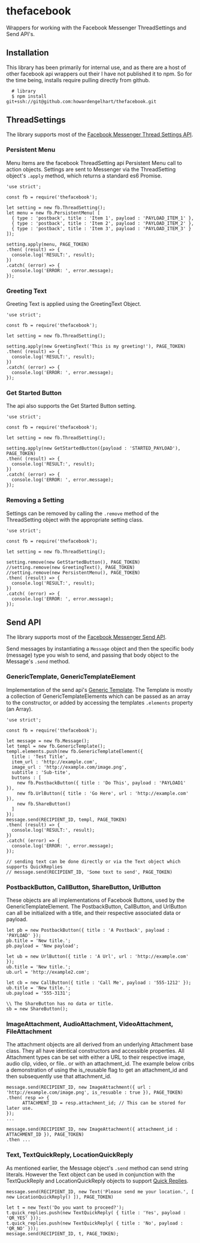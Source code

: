 # thefacebook
Wrappers for working with the Facebook Messenger ThreadSettings and Send API's.

## Installation
This library has been primarily for internal use, and as there are a host of other facebook api wrappers out their I have not published it to npm.  So for the time being, installs require pulling directly from github.

      # library
      $ npm install git+ssh://git@github.com:howardengelhart/thefacebook.git

## ThreadSettings
The library supports most of the [Facebook Messenger Thread Settings API](https://developers.facebook.com/docs/messenger-platform/thread-settings).

### Persistent Menu
Menu Items are the facebook ThreadSetting api Persistent Menu call to action objects.  Settings are sent to Messenger via the ThreadSetting object's ```.apply``` method, which returns a standard es6 Promise.

```
'use strict';

const fb = require('thefacebook');

let setting = new fb.ThreadSetting();
let menu = new fb.PersistentMenu( [
  { type : 'postback', title : 'Item 1', payload : 'PAYLOAD_ITEM_1' },
  { type : 'postback', title : 'Item 2', payload : 'PAYLOAD_ITEM_2' },
  { type : 'postback', title : 'Item 3', payload : 'PAYLOAD_ITEM_3' }
]);

setting.apply(menu, PAGE_TOKEN)
.then( (result) => {
  console.log('RESULT:', result);
})
.catch( (error) => {
  console.log('ERROR: ', error.message);
});
```

### Greeting Text
Greeting Text is applied using the GreetingText Object.
```
'use strict';

const fb = require('thefacebook');

let setting = new fb.ThreadSetting();

setting.apply(new GreetingText('This is my greeting!'), PAGE_TOKEN)
.then( (result) => {
  console.log('RESULT:', result);
})
.catch( (error) => {
  console.log('ERROR: ', error.message);
});
```

### Get Started Button
The api also supports the Get Started Button setting.
```
'use strict';

const fb = require('thefacebook');

let setting = new fb.ThreadSetting();

setting.apply(new GetStartedButton({payload : 'STARTED_PAYLOAD'), PAGE_TOKEN)
.then( (result) => {
  console.log('RESULT:', result);
})
.catch( (error) => {
  console.log('ERROR: ', error.message);
});
```

### Removing a Setting
Settings can be removed by calling the ```.remove``` method of the ThreadSetting object with the appropriate setting class.
```
'use strict';

const fb = require('thefacebook');

let setting = new fb.ThreadSetting();

setting.remove(new GetStartedButton(), PAGE_TOKEN)
//setting.remove(new GreetingText(), PAGE_TOKEN)
//setting.remove(new PersistentMenu(), PAGE_TOKEN)
.then( (result) => {
  console.log('RESULT:', result);
})
.catch( (error) => {
  console.log('ERROR: ', error.message);
});
```

## Send API
The library supports most of the [Facebook Messenger Send API](https://developers.facebook.com/docs/messenger-platform/send-api-reference).

Send messages by instantiating a ```Message``` object and then the specific body (message) type you wish to send, and passing that body object to the Message's ```.send``` method.

### GenericTemplate,  GenericTemplateElement
Implementation of the send api's [Generic Template](https://developers.facebook.com/docs/messenger-platform/send-api-reference/generic-template).  The Template is mostly a collection of GenericTemplateElements which can be passed as an array to the constructor, or added by accessing the templates ```.elements``` property (an Array).

```
'use strict';

const fb = require('thefacebook');

let message = new fb.Message();
let templ = new fb.GenericTemplate();
templ.elements.push(new fb.GenericTemplateElement({
  title : 'Test Title',
  item_url : 'http://example.com',
  image_url : 'http://example.com/image.png',
  subtitle : 'Sub-tite',
  buttons : [
    new fb.PostbackButton({ title : 'Do This', payload : 'PAYLOAD1' }),
    new fb.UrlButton({ title : 'Go Here', url : 'http://example.com' }),
    new fb.ShareButton()
  ]
});
message.send(RECIPIENT_ID, templ, PAGE_TOKEN)
.then( (result) => {
  console.log('RESULT:', result);
})
.catch( (error) => {
  console.log('ERROR: ', error.message);
});

// sending text can be done directly or via the Text object which supports QuickReplies
// message.send(RECIPIENT_ID, 'Some text to send', PAGE_TOKEN)

```
### PostbackButton, CallButton, ShareButton, UrlButton
These objects are all implementations of Facebook Buttons, used by the GenericTemplateElement.  The PostbackButton, CallButton, and UrlButton can all be initialized with a title, and their respective associated data or payload.

```
let pb = new PostbackButton({ title : 'A Postback', payload : 'PAYLOAD' });
pb.title = 'New title.';
pb.payload = 'New payload';

let ub = new UrlButton({ title : 'A Url', url : 'http://example.com' });
ub.title = 'New title.';
ub.url = 'http://example2.com';

let cb = new CallButton({ title : 'Call Me', payload : '555-1212' });
ub.title = 'New title.';
ub.payload = '555-3131';

\\ The ShareButton has no data or title.
sb = new ShareButton();
```

### ImageAttachment, AudioAttachment, VideoAttachment, FileAttachment
The attachment objects are all derived from an underlying Attachment base class.  They all have identical constructors and accessible properties.   All Attachment types can be set with either a URL to their respective image, audio clip, video, or file.. or with an attachment_id.  The example below cribs a demonstration of using the is_reusable flag to get an attachment_id and then subsequently use that attachment_id.

```
message.send(RECIPIENT_ID, new ImageAttachment({ url : 'http://example.com/image.png', is_resuable : true }), PAGE_TOKEN)
.then( resp => {
      ATTACHMENT_ID = resp.attachment_id; // This can be stored for later use.
});
...

message.send(RECIPIENT_ID, new ImageAttachment({ attachment_id : ATTACHMENT_ID }), PAGE_TOKEN)
.then ... 

```

### Text, TextQuickReply, LocationQuickReply
As mentioned earlier, the Message object's ```.send``` method can send string literals.  However the Text object can be used in conjunction with the TextQuckReply and LocationQuickReply objects to support [Quick Replies](https://developers.facebook.com/docs/messenger-platform/send-api-reference/quick-replies).

```
message.send(RECIPIENT_ID, new Text('Please send me your location.', [ new LocationQuickReply() ]), PAGE_TOKEN)

let t = new Text('Do you want to proceed?');
t.quick_replies.push(new TextQuickReply( { title : 'Yes', payload : 'QR_YES' }));
t.quick_replies.push(new TextQuickReply( { title : 'No', payload : 'QR_NO' }));
message.send(RECIPIENT_ID, t, PAGE_TOKEN);
```

